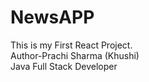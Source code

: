 # NewsAPP
This is my First React Project.
<br/>
Author-Prachi Sharma (Khushi)
<br/>
Java Full Stack Developer

